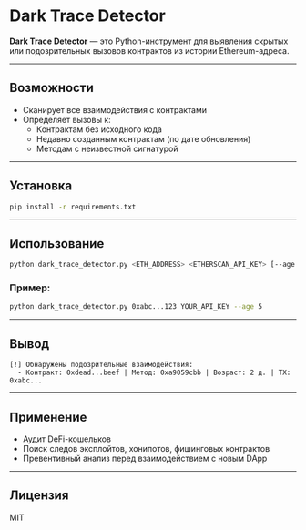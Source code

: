 # Dark Trace Detector

**Dark Trace Detector** — это Python-инструмент для выявления скрытых или подозрительных вызовов контрактов из истории Ethereum-адреса.

---

## Возможности

- Сканирует все взаимодействия с контрактами
- Определяет вызовы к:
  - Контрактам без исходного кода
  - Недавно созданным контрактам (по дате обновления)
  - Методам с неизвестной сигнатурой

---

## Установка

```bash
pip install -r requirements.txt
```

---

## Использование

```bash
python dark_trace_detector.py <ETH_ADDRESS> <ETHERSCAN_API_KEY> [--age DAYS]
```

### Пример:

```bash
python dark_trace_detector.py 0xabc...123 YOUR_API_KEY --age 5
```

---

## Вывод

```
[!] Обнаружены подозрительные взаимодействия:
  - Контракт: 0xdead...beef | Метод: 0xa9059cbb | Возраст: 2 д. | TX: 0xabc...
```

---

## Применение

- Аудит DeFi-кошельков
- Поиск следов эксплойтов, хонипотов, фишинговых контрактов
- Превентивный анализ перед взаимодействием с новым DApp

---

## Лицензия

MIT
